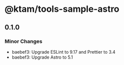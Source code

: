 # @ktam/tools-sample-astro

## 0.1.0

### Minor Changes

- baebef3: Upgrade ESLint to 9.17 and Prettier to 3.4
- baebef3: Upgrade Astro to 5.1
